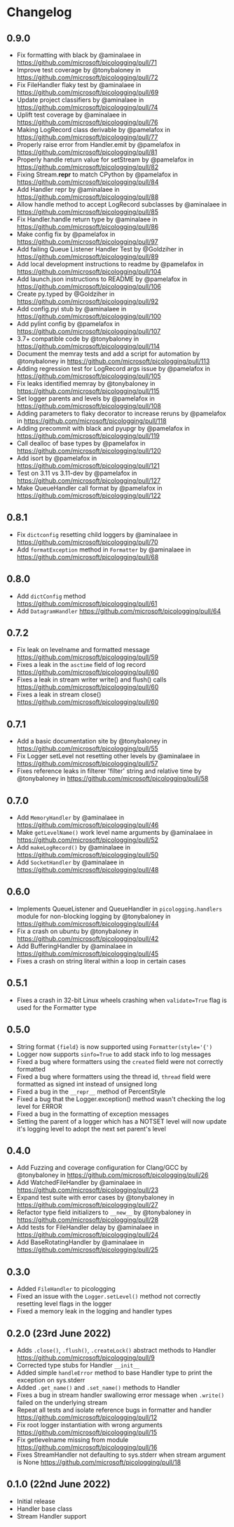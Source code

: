 # Changelog

## 0.9.0

* Fix formatting with black by @aminalaee in https://github.com/microsoft/picologging/pull/71
* Improve test coverage by @tonybaloney in https://github.com/microsoft/picologging/pull/72
* Fix FileHandler flaky test by @aminalaee in https://github.com/microsoft/picologging/pull/69
* Update project classifiers by @aminalaee in https://github.com/microsoft/picologging/pull/74
* Uplift test coverage by @aminalaee in https://github.com/microsoft/picologging/pull/76
* Making LogRecord class derivable by @pamelafox in https://github.com/microsoft/picologging/pull/77
* Properly raise error from Handler.emit by @pamelafox in https://github.com/microsoft/picologging/pull/81
* Properly handle return value for setStream by @pamelafox in https://github.com/microsoft/picologging/pull/82
* Fixing Stream.__repr__ to match CPython by @pamelafox in https://github.com/microsoft/picologging/pull/84
* Add Handler repr by @aminalaee in https://github.com/microsoft/picologging/pull/88
* Allow handle method to accept LogRecord subclasses by @aminalaee in https://github.com/microsoft/picologging/pull/85
* Fix Handler.handle return type by @aminalaee in https://github.com/microsoft/picologging/pull/86
* Make config fix by @pamelafox in https://github.com/microsoft/picologging/pull/97
* Add failing Queue Listener Handler Test by @Goldziher in https://github.com/microsoft/picologging/pull/89
* Add local development instructions to readme by @pamelafox in https://github.com/microsoft/picologging/pull/104
* Add launch.json instructions to README by @pamelafox in https://github.com/microsoft/picologging/pull/106
* Create py.typed by @Goldziher in https://github.com/microsoft/picologging/pull/92
* Add config.pyi stub by @aminalaee in https://github.com/microsoft/picologging/pull/100
* Add pylint config by @pamelafox in https://github.com/microsoft/picologging/pull/107
* 3.7+ compatible code by @tonybaloney in https://github.com/microsoft/picologging/pull/114
* Document the memray tests and add a script for automation by @tonybaloney in https://github.com/microsoft/picologging/pull/113
* Adding regression test for LogRecord args issue by @pamelafox in https://github.com/microsoft/picologging/pull/105
* Fix leaks identified memray by @tonybaloney in https://github.com/microsoft/picologging/pull/115
* Set logger parents and levels by @pamelafox in https://github.com/microsoft/picologging/pull/108
* Adding parameters to flaky decorator to increase reruns by @pamelafox in https://github.com/microsoft/picologging/pull/118
* Adding precommit with black and pyupgr by @pamelafox in https://github.com/microsoft/picologging/pull/119
* Call dealloc of base types by @pamelafox in https://github.com/microsoft/picologging/pull/120
* Add isort by @pamelafox in https://github.com/microsoft/picologging/pull/121
* Test on 3.11 vs 3.11-dev by @pamelafox in https://github.com/microsoft/picologging/pull/127
* Make QueueHandler call format by @pamelafox in https://github.com/microsoft/picologging/pull/122

## 0.8.1

* Fix `dictconfig` resetting child loggers by @aminalaee in https://github.com/microsoft/picologging/pull/70
* Add `formatException` method in `Formatter` by @aminalaee in https://github.com/microsoft/picologging/pull/68

## 0.8.0

* Add `dictConfig` method https://github.com/microsoft/picologging/pull/61
* Add `DatagramHandler` https://github.com/microsoft/picologging/pull/64

## 0.7.2

* Fix leak on levelname and formatted message https://github.com/microsoft/picologging/pull/59
* Fixes a leak in the `asctime` field of log record https://github.com/microsoft/picologging/pull/60
* Fixes a leak in stream writer write() and flush() calls https://github.com/microsoft/picologging/pull/60
* Fixes a leak in stream close() https://github.com/microsoft/picologging/pull/60

## 0.7.1

* Add  a basic documentation site by @tonybaloney in https://github.com/microsoft/picologging/pull/55
* Fix Logger setLevel not resetting other levels by @aminalaee in https://github.com/microsoft/picologging/pull/57
* Fixes reference leaks in filterer 'filter' string and relative time by @tonybaloney in https://github.com/microsoft/picologging/pull/58

## 0.7.0

* Add `MemoryHandler` by @aminalaee in https://github.com/microsoft/picologging/pull/46
* Make `getLevelName()` work level name arguments by @aminalaee in https://github.com/microsoft/picologging/pull/52
* Add `makeLogRecord()` by @aminalaee in https://github.com/microsoft/picologging/pull/50
* Add `SocketHandler` by @aminalaee in https://github.com/microsoft/picologging/pull/48

## 0.6.0

* Implements QueueListener and QueueHandler in `picologging.handlers` module for non-blocking logging by @tonybaloney in https://github.com/microsoft/picologging/pull/44
* Fix a crash on ubuntu by @tonybaloney in https://github.com/microsoft/picologging/pull/42
* Add BufferingHandler by @aminalaee in https://github.com/microsoft/picologging/pull/45
* Fixes a crash on string literal within a loop in certain cases

## 0.5.1

* Fixes a crash in 32-bit Linux wheels crashing when `validate=True` flag is used for the Formatter type

## 0.5.0

* String format `{field}` is now supported using `Formatter(style='{')`
* Logger now supports `sinfo=True` to add stack info to log messages
* Fixed a bug where formatters using the `created` field were not correctly formatted
* Fixed a bug where formatters using the thread id, `thread` field were formatted as signed int instead of unsigned long
* Fixed a bug in the `__repr__` method of PercentStyle
* Fixed a bug that the Logger.exception() method wasn't checking the log level for ERROR
* Fixed a bug in the formatting of exception messages
* Setting the parent of a logger which has a NOTSET level will now update it's logging level to adopt the next set parent's level

## 0.4.0

* Add Fuzzing and coverage configuration for Clang/GCC by @tonybaloney in https://github.com/microsoft/picologging/pull/26
* Add WatchedFileHandler by @aminalaee in https://github.com/microsoft/picologging/pull/23
* Expand test suite with error cases by @tonybaloney in https://github.com/microsoft/picologging/pull/27
* Refactor type field initializers to `__new__` by @tonybaloney in https://github.com/microsoft/picologging/pull/28
* Add tests for FileHandler delay by @aminalaee in https://github.com/microsoft/picologging/pull/24
* Add BaseRotatingHandler by @aminalaee in https://github.com/microsoft/picologging/pull/25

## 0.3.0

* Added `FileHandler` to picologging
* Fixed an issue with the `Logger.setLevel()` method not correctly resetting level flags in the logger
* Fixed a memory leak in the logging and handler types

## 0.2.0 (23rd June 2022)

* Adds `.close()`, `.flush()`, `.createLock()` abstract methods to Handler https://github.com/microsoft/picologging/pull/9
* Corrected type stubs for Handler `__init__`
* Added simple `handleError` method to base Handler type to print the exception on sys.stderr
* Added `.get_name()` and `.set_name()` methods to Handler
* Fixes a bug in stream handler swallowing error message when `.write()` failed on the underlying stream
* Repeat all tests and isolate reference bugs in formatter and handler https://github.com/microsoft/picologging/pull/12
* Fix root logger instantiation with wrong arguments https://github.com/microsoft/picologging/pull/15
* Fix getlevelname missing from module https://github.com/microsoft/picologging/pull/16
* Fixes StreamHandler not defaulting to sys.stderr when stream argument is None https://github.com/microsoft/picologging/pull/18

## 0.1.0 (22nd June 2022)

* Initial release
* Handler base class
* Stream Handler support
